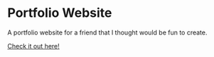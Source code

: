 # Portfolio Website

A portfolio website for a friend that I thought would be fun to create.

[Check it out here!](http://jrasay89.github.io/OtherWebsiteProjects/KalaniAuPortfolio/)